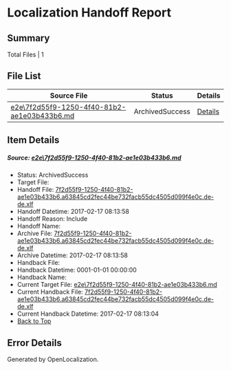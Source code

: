 # <a name='report-top'></a> Localization Handoff Report

## Summary
 Total Files | 1

## File List
 Source File | Status | Details 
 ----------- | ------ | ------- 
 [e2e\7f2d55f9-1250-4f40-81b2-ae1e03b433b6.md](https://github.com/OpenLocalizationTestOrg/ol-test0/blob/5e59b3160a26b52b7b1316c984784da9792372f9/e2e/7f2d55f9-1250-4f40-81b2-ae1e03b433b6.md) | ArchivedSuccess | [Details](#e6716b3b811d93e1e218977020eeb27c08da0f655)

## Item Details
##### <a name='e6716b3b811d93e1e218977020eeb27c08da0f655'></a> Source: [e2e\7f2d55f9-1250-4f40-81b2-ae1e03b433b6.md](https://github.com/OpenLocalizationTestOrg/ol-test0/blob/5e59b3160a26b52b7b1316c984784da9792372f9/e2e/7f2d55f9-1250-4f40-81b2-ae1e03b433b6.md)
* Status: ArchivedSuccess
* Target File: 
* Handoff File: [7f2d55f9-1250-4f40-81b2-ae1e03b433b6.a63845cd2fec44be732facb55dc4505d099f4e0c.de-de.xlf](https://github.com/OpenLocalizationTestOrg/ol-test4-handoff/blob/d47de053ba10331351fd4dd4d892cf78285b9c9f/ol-handoff/OpenLocalizationTestOrg/ol-test4-dede/xinjiang/ht/7f2d55f9-1250-4f40-81b2-ae1e03b433b6.a63845cd2fec44be732facb55dc4505d099f4e0c.de-de.xlf)
* Handoff Datetime: 2017-02-17 08:13:58
* Handoff Reason: Include
* Handoff Name: 
* Archive File: [7f2d55f9-1250-4f40-81b2-ae1e03b433b6.a63845cd2fec44be732facb55dc4505d099f4e0c.de-de.xlf](https://github.com/OpenLocalizationTestOrg/ol-test4-handoff/blob/2031e1f4bd690a8ed5c7c628821e58e55a1b1b22/ol-archive/OpenLocalizationTestOrg/ol-test4-dede/xinjiang/ht/7f2d55f9-1250-4f40-81b2-ae1e03b433b6.a63845cd2fec44be732facb55dc4505d099f4e0c.de-de.xlf)
* Archive Datetime: 2017-02-17 08:13:58
* Handback File: 
* Handback Datetime: 0001-01-01 00:00:00
* Handback Name: 
* Current Target File: [e2e\7f2d55f9-1250-4f40-81b2-ae1e03b433b6.md](https://github.com/OpenLocalizationTestOrg/ol-test4-dede/blob/cd2db4ac1074d4ca48fe7372e73ad1dfffbfebd9/e2e/7f2d55f9-1250-4f40-81b2-ae1e03b433b6.md)
* Current Handback File: [7f2d55f9-1250-4f40-81b2-ae1e03b433b6.a63845cd2fec44be732facb55dc4505d099f4e0c.de-de.xlf](https://github.com/OpenLocalizationTestOrg/ol-test4-handback/blob/80c8ab54f03acaf6adfcc25b04c4f17e052e8c7a/ol-handback/OpenLocalizationTestOrg/ol-test4-dede/xinjiang/ht/7f2d55f9-1250-4f40-81b2-ae1e03b433b6.a63845cd2fec44be732facb55dc4505d099f4e0c.de-de.xlf)
* Current Handback Datetime: 2017-02-17 08:13:04
* [Back to Top](#report-top)


## Error Details

Generated by OpenLocalization.
